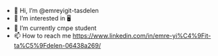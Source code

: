 - 👋 Hi, I’m @emreyigit-tasdelen
- 👀 I’m interested in 🖥️
- 🌱 I’m currently cmpe student
- 📫 How to reach me https://www.linkedin.com/in/emre-yi%C4%9Fit-ta%C5%9Fdelen-06438a269/
